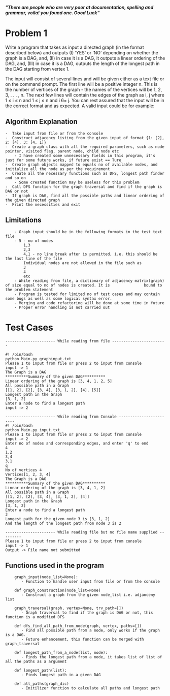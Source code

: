 ***"There are people who are very poor at documentation, spelling and grammar, 
voila! you found one. Good Luck"*** 

Problem 1
=========

Write a program that takes as input a directed graph (in the format described below) and outputs (I) ‘YES’ or ‘NO’ depending on whether the graph is a DAG, and, (II) in case it is a DAG, it outputs a linear ordering of the DAG, and, (III) in case it is a DAG, outputs the length of the longest path in the DAG starting from vertex 1.

The input will consist of several lines and will be given either as a text file or on the command prompt. The first line will be a positive integer n. This is the number of vertices of the graph - the names of the vertices will be 1, 2, 3, . . . , n. The next few lines will contain the edges of the graph as i, j where 1 ≤ i ≤ n and 1 ≤ j ≤ n and i 6= j. You can rest assured that the input will be in the correct format and as expected. A valid input could be for example:

Algorithm Explanation
---------------------

    -  Take input from file or from the console 
    -  Construct adjacency listing from the given input of format {1: [2], 2: [4], 3: [4, 1]}
    -  Create a graph class with all the required parameters, such as node pointer, visited flag, parent node, child node etc 
        - I have created some unnecessary fields in this program, it's just for some future works, if future exist == Ture
    -  Create graph objects mapped to equals no of available nodes, and initialize all the node as per the requirement
    -  Create all the necessary functions such as DFS, longest path finder and so on
        - Some created function may be useless for this problem 
    -  Call DFS function for the graph traversal and find if the graph is DAG or not
    -  If graph is DAG, find all the possible paths and linear ordering of the given directed graph
    -  Print the necessities and exit

Limitations
-----------

        - Graph input should be in the following formats in the test text file 
        - 5 - no of nodes 
            1,3
            2,3
            4,1 - no line break after is permitted, i.e. this should be the last line of the file
            Individual nodes are not allowed in the file such as 
            3
            4
            etc 
        - While reading from file, a dictionary of adjacency matrix(graph) of size equal to no of nodes is created. It is               bound to the problem statement
        - Program is tested for limited no of test cases and may contain some bugs as well as some logical syntax error.
        - Merging and code refactoring will be done at some time in future 
        - Proper error handling is not carried out
        
        

Test Cases
==========

    ---------------------- While reading from file ------------------------
    
    #! /bin/bash
    python Main.py graphinput.txt
    Please 1 to input from file or press 2 to input from console
    input -> 1
    The Graph is a DAG
    **********Summary of the given DAG**********
    Linear ordering of the graph is [3, 4, 1, 2, 5]
    All possible path in a Graph
    [[1, 2], [2], [3, 4], [3, 1, 2], [4], [5]]
    Longest path in the Graph
    [3, 1, 2]
    Enter a node to find a longest path
    input -> 2

    ---------------------- While reading from Console ------------------------
    #! /bin/bash
    python Main.py input.txt
    Please 1 to input from file or press 2 to input from console
    input -> 2
    Enter no of nodes and corresponding edges, and enter 'q' to end
    4
    1,2
    3,4
    3,1
    q
    No of vertices 4
    Vertices[1, 2, 3, 4]
    The Graph is a DAG
    **********Summary of the given DAG**********
    Linear ordering of the graph is [3, 4, 1, 2]
    All possible path in a Graph
    [[1, 2], [2], [3, 4], [3, 1, 2], [4]]
    Longest path in the Graph
    [3, 1, 2]
    Enter a node to find a longest path
    3
    Longest path for the given node 3 is [3, 1, 2]
    And the length of the longest path from node 3 is 2
    
    ---------------------- While reading file but no file name supplied ---------
    Please 1 to input from file or press 2 to input from console
    input -> 1
    Output -> File name not submitted
    
 Functions used in the program
 -----------------------------
        graph_input(node_list=None):
           - Function to handle user input from file or from the console
    
        def graph_construction(node_list=None)
           - Construct a graph from the given node_list i.e. adjanceny list
    
        graph_traversal(graph, vertex=None, trv_path=[])
           - Graph traversal to find if the graph is DAG or not, this function is a modified DFS
    
        def dfs_find_all_path_from_node(graph, vertex, paths=[])
           - Find all possible path from a node, only works if the graph is a DAG. 
           - Future enhancement, this function can be merged with graph_traversal 
 
        def longest_path_from_a_node(list, node):
           - Finds the longest path from a node, it takes list of list of all the paths as a argument 
 
        def longest_path(list):
           - Finds longest path in a given DAG 
    
        def all_paths(graph_dic)
           - Initilizer function to calculate all paths and longest path 
 
 
 
